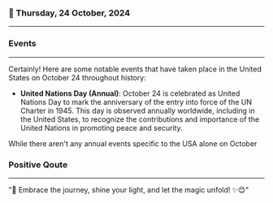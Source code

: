 ### 📅 Thursday, 24 October, 2024
------
### Events
------
Certainly! Here are some notable events that have taken place in the United States on October 24 throughout history:

- **United Nations Day (Annual)**: October 24 is celebrated as United Nations Day to mark the anniversary of the entry into force of the UN Charter in 1945. This day is observed annually worldwide, including in the United States, to recognize the contributions and importance of the United Nations in promoting peace and security.

While there aren't any annual events specific to the USA alone on October
### Positive Qoute
------
"🌟 Embrace the journey, shine your light, and let the magic unfold! ✨😊"

